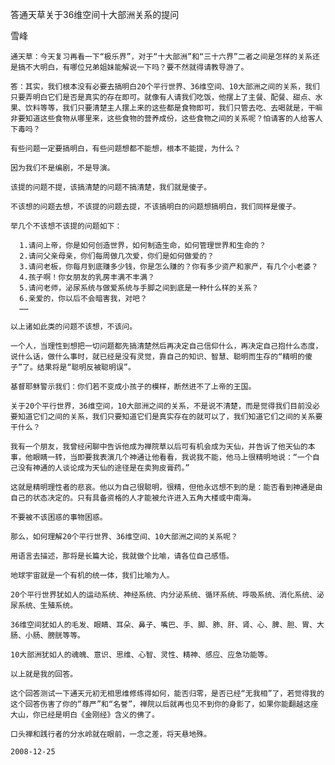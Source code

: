 答通天草关于36维空间十大部洲关系的提问

雪峰


    通天草：今天复习再看一下“极乐界”，对于“十大部洲”和“三十六界”二者之间是怎样的关系还是搞不大明白，有哪位兄弟姐妹能解说一下吗？要不然就得请教导游了。

    答：其实，我们根本没有必要去搞明白20个平行世界、36维空间、10大部洲之间的关系，我们只要弄明白它们是否是真实的存在即可。就像有人请我们吃饭，他摆上了主餐、配餐、甜点、水果、饮料等等，我们只要清楚主人摆上来的这些都是食物即可，我们只管去吃、去喝就是，干嘛非要知道这些食物从哪里来，这些食物的营养成份，这些食物之间的关系呢？怕请客的人给客人下毒吗？

    有些问题一定要搞明白，有些问题想都不能想，根本不能提，为什么？

    因为我们不是编剧，不是导演。

    该提的问题不提，该搞清楚的问题不搞清楚，我们就是傻子。

    不该想的问题去想，不该提的问题去提，不该搞明白的问题想搞明白，我们同样是傻子。

    举几个不该想不该提的问题如下：

      1.请问上帝，你是如何创造世界，如何制造生命，如何管理世界和生命的？
      2.请问父亲母亲，你们每周做几次爱，你们是如何做爱的？
      3.请问老板，你每月到底赚多少钱，你是怎么赚的？你有多少资产和家产，有几个小老婆？
      4.孩子啊！你女朋友的乳房丰满不丰满？
      5.请问老师，泌尿系统与做爱系统与手脚之间到底是一种什么样的关系？
      6.亲爱的，你以后不会暗害我，对吧？
      ……

    以上诸如此类的问题不该想，不该问。

    一个人，当理性到想把一切问题都先搞清楚然后再决定自己信仰什么，再决定自己抱什么态度，说什么话，做什么事时，就已经是没有灵觉，靠自己的知识、智慧、聪明而生存的“精明的傻子”了。结果将是“聪明反被聪明误”。

    基督耶稣警示我们：你们若不变成小孩子的模样，断然进不了上帝的王国。

    关于20个平行世界，36维空间，10大部洲之间的关系，不是说不清楚，而是觉得我们目前没必要知道它们之间的关系，我们只要知道它们是真实存在的就可以了，我们知道它们之间的关系要干什么？

    我有一个朋友，我曾经闲聊中告诉他成为禅院草以后可有机会成为天仙，并告诉了他天仙的本事，他眼睛一转，当即要我表演几个神通让他看看，我说我不能，他马上很精明地说：“一个自己没有神通的人谈论成为天仙的途径是在卖狗皮膏药。”

    这就是精明理性者的悲哀。他以为自己很聪明，很精，但他永远想不到的是：能否看到神通是由自己的状态决定的。只有具备资格的人才能被允许进入五角大楼或中南海。

    不要被不该困惑的事物困惑。

    那么，如何理解20个平行世界、36维空间、10大部洲之间的关系呢？

    用语言去描述，那将是长篇大论，我就做个比喻，请各位自己感悟。

    地球宇宙就是一个有机的统一体，我们比喻为人。

    20个平行世界犹如人的运动系统、神经系统、内分泌系统、循环系统、呼吸系统、消化系统、泌尿系统、生殖系统。

    36维空间犹如人的毛发、眼睛、耳朵、鼻子、嘴巴、手、脚、肺、肝、肾、心、脾、胆、胃、大肠、小肠、膀胱等等。

    10大部洲犹如人的魂魄、意识、思维、心智、灵性、精神、感应、应急功能等。

    以上就是我的回答。

    这个回答测试一下通天元初无相思维修练得如何，能否归零，是否已经“无我相”了，若觉得我的这个回答伤害了你的“尊严”和“名誉”，禅院以后就再也见不到你的身影了，如果你能翻越这座大山，你已经是明白《金刚经》含义的佛了。

    口头禅和践行者的分水岭就在眼前，一念之差，将天悬地殊。

    2008-12-25



